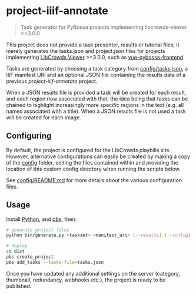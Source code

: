 # project-iiif-annotate

> Task generator for PyBossa projects implementing libcrowds-viewer >=3.0.0

This project does not provide a task presenter, results
or tutorial files, it merely generates the tasks.json and project.json files for
projects implementing
[LibCrowds Viewer](https://github.com/LibCrowds/libcrowds-viewer) >=3.0.0, such
as [vue-pybossa-frontend](https://github.com/LibCrowds/vue-pybossa-frontend).

Tasks are generated by choosing a task category from
[config/tasks.json](config/tasks.json), a IIIF manifest URI and an optional
JSON file containing the results data of a previous *project-iiif-annotate*
project.

When a JSON results file is provided a task will be created for each result,
and each region now associated with that, the idea being that tasks can be
chained to highlight increasingly more specific regions in the text (e.g. all
names associated with a title). When a JSON results file is not used a task
will be created for each image.

## Configuring

By default, the project is configured for the LibCrowds playbills site. However,
alternative configurations can easily be created by making a copy of the
[config](config) folder, editing the files contained within and providing the
location of this custom config directory when running the scripts below.

See [config/README.md](config/README.md) for more details about the various
configuration files.

## Usage

Install [Python](https://www.python.org/downloads/), and
[pbs](https://github.com/Scifabric/pbs), then:

```bash
# generate project files
python bin/generate.py <taskset> <manifest_uri> [--results] [--config] [--skip]

# deploy
cd dist
pbs create_project
pbs add_tasks --tasks-file=tasks.json
```

Once you have updated any additional settings on the server (category,
thumbnail, redundancy, webhooks etc.), the project is ready to be published.

